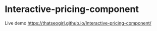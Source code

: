 # Interactive-pricing-component
Live demo https://thatseogirl.github.io/Interactive-pricing-component/
